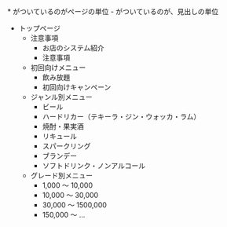 \* がついているのがページの単位
\- がついているのが、見出しの単位


* トップページ
  * 注意事項
    - お店のシステム紹介
    - 注意事項
  * 初回向けメニュー
    - 飲み放題
    - 初回向けキャンペーン
  * ジャンル別メニュー
    - ビール
    - ハードリカー（テキーラ・ジン・ウォッカ・ラム）
    - 焼酎・果実酒
    - リキュール
    - スパークリング
    - ブランデー
    - ソフトドリンク・ノンアルコール
  * グレード別メニュー
    - 1,000  〜 10,000
    - 10,000 〜 30,000
    - 30,000 〜 1500,000
    - 150,000 〜 ...
